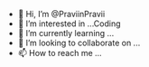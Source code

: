 - 👋 Hi, I’m @PraviinPravii
- 👀 I’m interested in ...Coding 
- 🌱 I’m currently learning ...
- 💞️ I’m looking to collaborate on ...
- 📫 How to reach me ...

<!---
PraviinPravii/PraviinPravii is a ✨ special ✨ repository because its `README.md` (this file) appears on your GitHub profile.
You can click the Preview link to take a look at your changes.
--->
